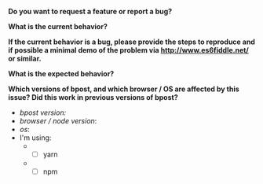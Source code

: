 <!-- This template was copied from facebook/react -->
<!-- Please complete this template in the View tab, not the Write tab -->
__Do you want to request a feature or report a bug?__


__What is the current behavior?__


__If the current behavior is a bug, please provide the steps to reproduce and if possible a minimal demo of the problem via http://www.es6fiddle.net/ or similar.__


__What is the expected behavior?__


__Which versions of bpost, and which browser / OS are affected by this issue? Did this work in previous versions of bpost?__
* _bpost version:_
* _browser / node version_:
* _os_:
* I'm using:
  * - [ ] yarn
  * - [ ] npm
